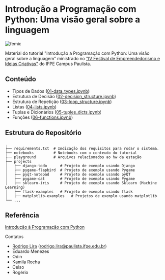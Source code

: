 # Introdução a Programação com Python: Uma visão geral sobre a linguagem


![femic](https://github.com/rodrigoclira/femic-python/assets/276077/79d2078b-0db5-40f7-b47b-9afbd7bfa275)

Material do tutorial "Introdução a Programação com Python: Uma visão geral sobre a linguagem" ministrado no ["IV Festival de Empreendedorismo e Ideias Criativas"](https://www.even3.com.br/iv-festival-de-empreendedorismo-e-ideias-criativas-343788/) do IFPE Campus Paulista.

## Conteúdo 

* Tipos de Dados ([01-data_types.ipynb](https://github.com/rodrigoclira/femic-python/blob/main/notebooks/01-data_types.ipynb))
* Estrutura de Decisão ([02-decision_structure.ipynb](https://github.com/rodrigoclira/femic-python/blob/main/notebooks/02-decision_structure.ipynb))
* Estrutura de Repetição ([03-loop_structure.ipynb](https://github.com/rodrigoclira/femic-python/blob/main/notebooks/03-loop_structure.ipynb))
* Listas ([04-lists.ipynb](https://github.com/rodrigoclira/femic-python/blob/main/notebooks/04-lists.ipynb))
* Tuplas e Dicionários ([05-tuples_dicts.ipynb](https://github.com/rodrigoclira/femic-python/blob/main/notebooks/05-tuples_dicts.ipynb))
* Funções ([06-functions.ipynb](https://github.com/rodrigoclira/femic-python/blob/main/notebooks/06-functions.ipynb))

## Estrutura do Repositório

    .
    ├── requirements.txt  # Indicação dos requisitos para rodar o sistema. 
    ├── notebooks         # Notebooks com o conteudo do tutorial
    ├── playground        # Arquivos relacionados ao hw da estação
    ├── projects 
    │   ├── django-todo      # Projeto de exemplo usando Django
    │   ├── pygame-flapbird  # Projeto de exemplo usando Pygame   
    │   ├── pyqt-notepad     # Projeto de exemplo usando pyQT    
    │   ├── pygame-cat       # Projeto de exemplo usando Pygame    
    │   ├── sklearn-iris     # Projeto de exemplo usando Sklearn (Machine Learning)    
    │   ├── flask-examples   # Projeto de exemplo usando flask    
    │   ├── matplotlib-examples   # Projetos de exemplo usando matplotlib    
    └── ...


## Referência

[Introdução à Programação com Python](https://python.nilo.pro.br/)

Contatos

* [Rodrigo Lira](https://github.com/rodrigoclira) (rodrigo.lira@paulista.ifpe.edu.br)
* Eduardo Menezes
* Odin
* Kamila Rocha
* Celso 
* Rogério
